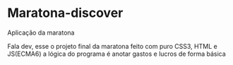 # Maratona-discover
Aplicação da maratona

Fala dev, esse o projeto final da maratona feito com puro CSS3, HTML e JS(ECMA6) a lógica do programa é anotar gastos e lucros de forma básica  
